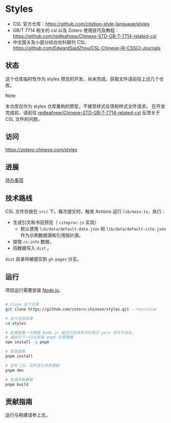 # Styles

- CSL 官方仓库：<https://github.com/citation-style-language/styles>
- GB/T 7714 相关的 csl 以及 Zotero 使用技巧及教程：<https://github.com/redleafnew/Chinese-STD-GB-T-7714-related-csl>
- 中文国关及小部分综合社科期刊 CSL: <https://github.com/EdwardSaidZhou/CSL-Chinese-IR-CSSCI-Journals>

## 状态

这个仓库临时性作为 styles 预览的开发，尚未完成，获取文件请前往上述几个仓库。

> [!NOTE]
> 本仓库仅作为 styles 仓库重构的原型，不接受样式反馈和样式文件请求。
> 在开发完成前，请前往 [redleafnew/Chinese-STD-GB-T-7714-related-csl](https://github.com/redleafnew/Chinese-STD-GB-T-7714-related-csl) 反馈关于 CSL 文件的问题。

## 访问

<https://zotero-chinese.com/styles>

## 进展

[待办事项](https://github.com/zotero-chinese/styles/issues/6)

## 技术路线

CSL 文件存放在 `src/` 下。每次提交时，触发 Actions 运行 `lib/main.ts`，执行：

- 生成引文和书目预览（ `citeproc-js` 实现）
  - 默认使用 `lib/data/default-data.json` 和 `lib/data/default-cite.json` 作为示例数据源和引用指针源。
  <!-- - 可以在样式文件同级目录下建立 `sample-data.json` 或/和 `sample-cite.json` 来覆盖默认值。 -->
- 提取 `cs:info` 数据，
- 将数据写入 `dist` 。

`dist` 目录将被提交到 `gh-pages` 分支。

## 运行

项目运行需要安装 [Node.js](https://nodejs.org/zh-cn/)。

```bash

# Clone 这个仓库
git clone https://github.com/zotero-chinese/styles.git --recursive

# 进入项目目录
cd styles

# 如果是第一次接触 Node.js 或运行后续命令时提示 yarn 命令不存在，
# 请执行下一行以安装 pnpm 包管理器
npm install -g pnpm

# 安装依赖
pnpm install

# 监听 CSL 文件变化并热更新
pnpm dev

# 生成所有数据
pnpm build
```

## 贡献指南

运行与构建请参上文。
